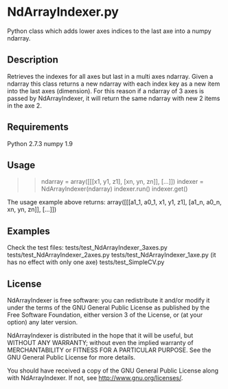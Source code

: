 NdArrayIndexer.py
=================

Python class which adds lower axes indices to the last axe into a numpy ndarray.

Description
-----------
Retrieves the indexes for all axes but last in a multi axes ndarray.
Given a ndarray this class returns a new ndarray with each index key as a new
item into the last axes (dimension). For this reason if a ndarray of 3 axes is
passed by NdArrayIndexer, it will return the same ndarray with new 2 items in
the axe 2.

Requirements
------------
Python 2.7.3
numpy 1.9

Usage
-----
>> ndarray = array([[[x1, y1, z1], [xn, yn, zn]], [...]])
>> indexer = NdArrayIndexer(ndarray)
>> indexer.run()
>> indexer.get()

The usage example above returns:
array([[[a1_1, a0_1, x1, y1, z1], [a1_n, a0_n, xn, yn, zn]], [...]])

Examples
--------
Check the test files:
tests/test_NdArrayIndexer_3axes.py
tests/test_NdArrayIndexer_2axes.py
tests/test_NdArrayIndexer_1axe.py (it has no effect with only one axe)
tests/test_SimpleCV.py

License
-------
NdArrayIndexer is free software: you can redistribute it and/or modify
it under the terms of the GNU General Public License as published by
the Free Software Foundation, either version 3 of the License, or
(at your option) any later version.

NdArrayIndexer is distributed in the hope that it will be useful,
but WITHOUT ANY WARRANTY; without even the implied warranty of
MERCHANTABILITY or FITNESS FOR A PARTICULAR PURPOSE.  See the
GNU General Public License for more details.

You should have received a copy of the GNU General Public License
along with NdArrayIndexer.  If not, see <http://www.gnu.org/licenses/>.
